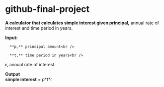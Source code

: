 # github-final-project

**A calculator that calculates simple interest given principal,** annual rate of interest and time period in years.<br />

**Input:**<br />

      **p,** principal amount<br />
      
      **t,** time period in years<br />
**r,** annual rate of interest<br />
	

**Output<br />
   		simple interest** = p\*t\*r
